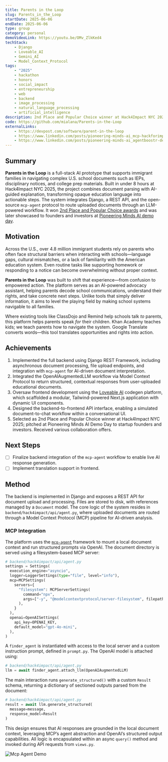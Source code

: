 ```yaml
---
title: Parents in the Loop
slug: Parents_in_the_Loop
startDate: 2025-06-06
endDate: 2025-06-06
type: group
category: personal
demoVideoLink: https://youtu.be/OMv_ZlkKed4
techStack:
    - Django
    - Loveable_AI
    - Gemini_AI
    - Model_Context_Protocol
tags:
    - "2025"
    - hackathon
    - honors
    - social_impact
    - entrepreneurship
    - web
    - backend
    - image_processing
    - natural_language_processing
    - artificial_intelligence
description: 2nd Place and Popular Choice winner at Hack4Impact NYC 2025. An AI-powered interface for school systems to bridge knowledge and language barriers for immigrant parents.
code: https://github.com/mialana/Parents-in-the-Loop
externalLinks:
    - https://devpost.com/software/parent-in-the-loop
    - https://www.linkedin.com/posts/pioneering-minds-ai_mcp-hackforimpact-aiforgood-activity-7337825872734814208-VP1g
    - https://www.linkedin.com/posts/pioneering-minds-ai_agentboostr-demoday-aiforgood-activity-7338354287523086337-pNHc
---
```


## Summary

**Parents in the Loop** is a full-stack AI prototype that supports immigrant families in navigating complex U.S. school documents such as IEPs, disciplinary notices, and college prep materials. Built in under 8 hours at Hack4Impact NYC 2025, the project combines document parsing with AI-guided explanation, transforming opaque education language into actionable steps. The system integrates Django, a REST API, and the open-source `mcp-agent` protocol to route uploaded documents through an LLM-powered workflow. It won [2nd Place and Popular Choice awards](https://www.linkedin.com/posts/pioneering-minds-ai_mcp-hackforimpact-aiforgood-activity-7337825872734814208-VP1g) and was later showcased to founders and investors at [Pioneering Minds AI demo day](https://www.linkedin.com/posts/pioneering-minds-ai_agentboostr-demoday-aiforgood-activity-7338354287523086337-pNHc).

## Motivation

Across the U.S., over 4.8 million immigrant students rely on parents who often face structural barriers when interacting with schools—language gaps, cultural mismatches, or a lack of familiarity with the American education system. Even routine tasks like supporting homework or responding to a notice can become overwhelming without proper context.

**Parents in the Loop** was built to shift that experience—from confusion to empowered action. The platform serves as an AI-powered advocacy assistant, helping parents decode school communications, understand their rights, and take concrete next steps. Unlike tools that simply deliver information, it aims to level the playing field by making school systems navigable to all families.

Where existing tools like ClassDojo and Remind help schools talk _to_ parents, this platform helps parents speak _for_ their children. Khan Academy teaches kids; we teach parents how to navigate the system. Google Translate converts words—this tool translates opportunities and rights into action.

## Achievements

1. Implemented the full backend using Django REST Framework, including asynchronous document processing, file upload endpoints, and integration with `mcp-agent` for AI-driven document interpretation.
2. Integrated the OpenAIAugmentedLLM workflow via Model Context Protocol to return structured, contextual responses from user-uploaded educational documents.
3. Oversaw frontend development using the [Loveable AI](https://lovable.dev/) codegen platform, which scaffolded a modular, Tailwind-powered Next.js application with dynamic UI components.
4. Designed the backend-to-frontend API interface, enabling a simulated document-to-chat workflow within a conversational UI.
5. Selected as 2nd Place and Popular Choice winner at Hack4Impact NYC 2025; pitched at Pioneering Minds AI Demo Day to startup founders and investors. Received various collaboration offers.

## Next Steps

- [ ] Finalize backend integration of the `mcp-agent` workflow to enable live AI response generation.
- [ ] Implement translation support in frontend.

## Method

The backend is implemented in Django and exposes a REST API for document upload and processing. Files are stored to disk, with references managed by a `Document` model. The core logic of the system resides in `backend/hack4impact/api/agent.py`, where uploaded documents are routed through a Model Context Protocol (MCP) pipeline for AI-driven analysis.

### MCP Integration

The platform uses the [`mcp-agent`](https://github.com/modelcontextprotocol/mcp-agent) framework to mount a local document context and run structured prompts via OpenAI. The document directory is served using a filesystem-based MCP server:

```python
# backend/hack4impact/api/agent.py
settings = Settings(
  execution_engine="asyncio",
  logger=LoggerSettings(type="file", level="info"),
  mcp=MCPSettings(
    servers={
      "filesystem": MCPServerSettings(
        command="npx",
        args=["-y", "@modelcontextprotocol/server-filesystem", filepath],
      ),
    }
  ),
  openai=OpenAISettings(
    api_key=OPENAI_KEY,
    default_model="gpt-4o-mini",
  ),
)
```

A `finder_agent` is instantiated with access to the local server and a custom instruction prompt, defined in `prompt.py`. The OpenAI model is attached using:

```python
# backend/hack4impact/api/agent.py
llm = await finder_agent.attach_llm(OpenAIAugmentedLLM)
```

The main interaction runs `generate_structured()` with a custom `Result` schema, returning a dictionary of sectioned outputs parsed from the document:

```python
# backend/hack4impact/api/agent.py
result = await llm.generate_structured(
  message=message,
  response_model=Result
)
```

This design ensures that AI responses are grounded in the local document context, leveraging MCP’s agent abstraction and OpenAI’s structured output capabilities. All logic is encapsulated within an async `query()` method and invoked during API requests from `views.py`.

![Mcp Agent Demo](assets/mcp_agent_demo.gif)
